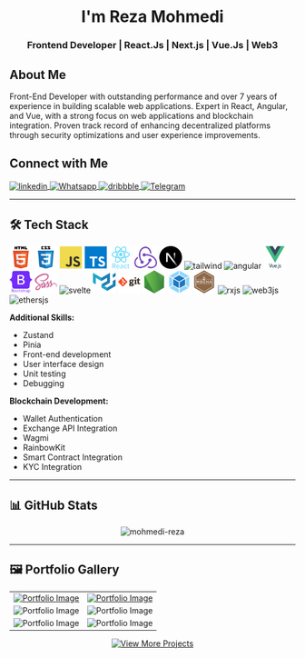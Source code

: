 <h1 align="center">I'm Reza Mohmedi</h1>
<h3 align="center">Frontend Developer | React.Js | Next.js | Vue.Js | Web3</h3>

## About Me
Front-End Developer with outstanding performance and over 7 years of experience in building scalable web applications. Expert in React, Angular, and Vue, with a strong focus on web applications and blockchain integration. Proven track record of enhancing decentralized platforms through security optimizations and user experience improvements.

## Connect with Me
<p align="left">

  <a href="https://www.linkedin.com/in/mohmedi" target="_blank">
    <img align="center" src="https://raw.githubusercontent.com/rahuldkjain/github-profile-readme-generator/master/src/images/icons/Social/linked-in-alt.svg" alt="linkedin" height="30" width="40" />
  </a>
  
  <a href="https://api.whatsapp.com/send?phone=989160360032" target="_blank">
    <img align="center" src="https://raw.githubusercontent.com/rahuldkjain/github-profile-readme-generator/master/src/images/icons/Social/whatsapp.svg" alt="Whatsapp" height="30" width="40" />
  </a>

  <a href="https://dribbble.com/mohmedi" target="_blank">
    <img align="center" src="https://raw.githubusercontent.com/rahuldkjain/github-profile-readme-generator/master/src/images/icons/Social/dribbble.svg" alt="dribbble" height="30" width="40" />
  </a>

  <a href="https://t.me/mrmohmedi" target="_blank">
    <img align="center" src="https://upload.wikimedia.org/wikipedia/commons/8/82/Telegram_logo.svg" alt="Telegram" height="30" width="40" />
  </a>
  
</p>

---

## 🛠️ Tech Stack
<p align="left">
  <img src="https://raw.githubusercontent.com/devicons/devicon/master/icons/html5/html5-original-wordmark.svg" alt="html5" width="40" height="40"/>
  <img src="https://raw.githubusercontent.com/devicons/devicon/master/icons/css3/css3-original-wordmark.svg" alt="css3" width="40" height="40"/>
  <img src="https://raw.githubusercontent.com/devicons/devicon/master/icons/javascript/javascript-original.svg" alt="javascript" width="40" height="40"/>
  <img src="https://raw.githubusercontent.com/devicons/devicon/master/icons/typescript/typescript-original.svg" alt="typescript" width="40" height="40"/>
  <img src="https://raw.githubusercontent.com/devicons/devicon/master/icons/react/react-original-wordmark.svg" alt="react" width="40" height="40"/>
  <img src="https://raw.githubusercontent.com/devicons/devicon/master/icons/redux/redux-original.svg" alt="redux" width="40" height="40"/>
  <img src="https://raw.githubusercontent.com/devicons/devicon/master/icons/nextjs/nextjs-original.svg" alt="nextjs" width="40" height="40"/>
  <img src="https://www.vectorlogo.zone/logos/tailwindcss/tailwindcss-icon.svg" alt="tailwind" width="40" height="40"/>
  <img src="https://angular.io/assets/images/logos/angular/angular.svg" alt="angular" width="40" height="40"/>
  <img src="https://raw.githubusercontent.com/devicons/devicon/master/icons/vuejs/vuejs-original-wordmark.svg" alt="vuejs" width="40" height="40"/>
  <img src="https://raw.githubusercontent.com/devicons/devicon/master/icons/bootstrap/bootstrap-plain-wordmark.svg" alt="bootstrap" width="40" height="40"/>
  <img src="https://raw.githubusercontent.com/devicons/devicon/master/icons/sass/sass-original.svg" alt="sass" width="40" height="40"/>
  <img src="https://upload.wikimedia.org/wikipedia/commons/1/1b/Svelte_Logo.svg" alt="svelte" width="40" height="40"/>
  <img src="https://raw.githubusercontent.com/devicons/devicon/master/icons/materialui/materialui-original.svg" alt="material-ui" width="40" height="40"/>
  <img src="https://raw.githubusercontent.com/devicons/devicon/master/icons/git/git-original-wordmark.svg" alt="git" width="40" height="40"/>
  <img src="https://raw.githubusercontent.com/devicons/devicon/master/icons/nodejs/nodejs-original.svg" alt="nodejs" width="40" height="40"/>
  <img src="https://raw.githubusercontent.com/devicons/devicon/master/icons/webpack/webpack-original.svg" alt="webpack" width="40" height="40"/>
  <img src="https://raw.githubusercontent.com/devicons/devicon/master/icons/mocha/mocha-plain.svg" alt="mocha" width="40" height="40"/>
  <img src="https://rxjs.dev/assets/images/logos/Rx_Logo_S.png" alt="rxjs" width="40" height="40"/>
  <img src="https://assets.streamlinehq.com/image/private/w_300,h_300,ar_1/f_auto/v1/icons/5/web3js-fkc6l6evntwzqrc1ac18.png/web3js-bqu5uc0cbrwxmkzlzt2ods.png?_a=DAJFJtWIZAAC" alt="web3js" width="40" height="40"/>
  <img src="https://seeklogo.com/images/E/ethers-logo-D5B86204D8-seeklogo.com.png" alt="ethersjs" width="40" height="40"/>
</p>

<div align="left">
  <p><strong>Additional Skills:</strong></p>
  <ul>
    <li>Zustand</li>
    <li>Pinia</li>
    <li>Front-end development</li>
    <li>User interface design</li>
    <li>Unit testing</li>
    <li>Debugging</li>
  </ul>
  
  <p><strong>Blockchain Development:</strong></p>
  <ul>
    <li>Wallet Authentication</li>
    <li>Exchange API Integration</li>
    <li>Wagmi</li>
    <li>RainbowKit</li>
    <li>Smart Contract Integration</li>
    <li>KYC Integration</li>
  </ul>
</div>

---

## 📊 GitHub Stats
<p align="center">
  <img src="https://github-profile-trophy.vercel.app/?username=mohmedi-reza&theme=dracula&margin-w=15&margin-h=15&row=2&column=2" alt="mohmedi-reza" />
</p>

---

## 🖼️ Portfolio Gallery
<table>
  <tr>
    <td><a href="https://solwin-beta.vercel.app"><img src="https://cdn.dribbble.com/userupload/42956287/file/original-d6dbabfe22cfe624e4a2f1cb7f3e3cbc.png?resize=1905x944&vertical=center" alt="Portfolio Image" width="100%"/></a></td>
   <td><a href="https://sonicwin-frontend.vercel.app"><img src="https://cdn.dribbble.com/userupload/42956307/file/original-b206ea111cb025937ddedf8848b4ccdf.png?resize=1905x948&vertical=center" alt="Portfolio Image" width="100%"/></a></td>
  </tr>

  <tr>
    <td><img src="https://cdn.dribbble.com/userupload/13272962/file/original-8cbccbbbdccebc42f82b2d86016b6e91.jpg?resize=752x&vertical=center" alt="Portfolio Image" width="100%"/></td>
    <td><img src="https://cdn.dribbble.com/userupload/13265718/file/original-34bc664632a41014bcf12cbc007c456e.jpg?resize=752x&vertical=center" alt="Portfolio Image" width="100%"/></td>
  </tr>
  <tr>
    <td><img src="https://cdn.dribbble.com/userupload/13265619/file/original-ec85d4d1b4296d06036583f819066daa.jpg?resize=752x&vertical=center" alt="Portfolio Image" width="100%"/></td>
    <td><img src="https://cdn.dribbble.com/userupload/13265639/file/original-66ef0e5fc00101cb166a4cf524b096db.jpg?resize=752x&vertical=center" alt="Portfolio Image" width="100%"/></td>
  </tr>
</table>

<p align="center">
  <a href="https://github.com/mohmedi-reza?tab=repositories">
    <img src="https://img.shields.io/badge/-View%20More%20Projects-181717?style=for-the-badge&logo=github&logoColor=white" alt="View More Projects" />
  </a>
</p>
